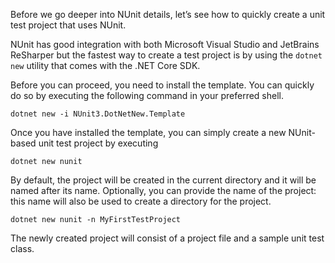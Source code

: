 Before we go deeper into NUnit details, let’s see how to quickly create a unit test project that uses NUnit.

NUnit has good integration with both Microsoft Visual Studio and JetBrains ReSharper but the fastest way to create a test project is by using the `dotnet new` utility that comes with the .NET Core SDK.

Before you can proceed, you need to install the template. You can quickly do so by executing the following command in your preferred shell.
```
dotnet new -i NUnit3.DotNetNew.Template
```
Once you have installed the template, you can simply create a new NUnit-based unit test project by executing
```
dotnet new nunit
```
By default, the project will be created in the current directory and it will be named after its name. Optionally, you can provide the name of the project: this name will also be used to create a directory for the project.
```
dotnet new nunit -n MyFirstTestProject
```
The newly created project will consist of a project file and a sample unit test class.